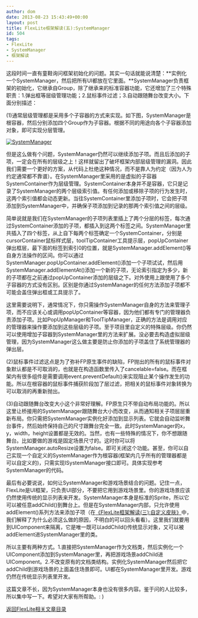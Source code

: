 ```yaml
---
author: dom
date: 2013-08-23 15:43:49+00:00
layout: post
title: FlexLite框架解读(五):SystemManager
id: 504
tags:
- FlexLite
- SystemManager
- 框架解读
---
```


这段时间一直有童鞋询问框架初始化的问题。其实一句话就能说清楚：**实例化一个SystemManager，然后把所有UI都放在它里面。**SystemManager负责框架的初始化，它继承自Group，除了继承来的标准容器功能，它还增加了三个特殊职责：1.弹出框等层级管理功能；2.鼠标事件过滤；3.自动跟随舞台改变大小。下面分别描述：

(1)通常层级管理都是采用多个子容器的方式来实现。如下图，SystemManager是根容器，然后分别添加四个Group作为子容器。根据不同的用途向各个子容器添加对象，即可实现分层管理。

[![SystemManager](http://blog.domlib.com/wp-content/uploads/2013/08/SystemManager.jpg)](http://blog.domlib.com/wp-content/uploads/2013/08/SystemManager.jpg)



但是这么做有个问题，SystemManager仍然可以继续添加子项。而且后添加的子项，一定会在所有的层级之上！这样就留出了破坏框架内部层级管理的漏洞。因此我们需要一个更好的方案，从代码上杜绝这种情况，<!-- more -->而不是靠人为约定（因为人为约定通常都不靠谱）。在SystemManager里采用的是虚拟的子容器SystemContainer作为层级管理。SystemContainer本身并不是容器，它只是记录了SystemManager的两个层级索引值。有任何添加或移除子项的行为发生时，这两个索引值都会动态更新。当往SystemContainer里添加子项时，它会把子项添加到SystemManager中，并确保子项添加到记录的那两个索引值之间的层级。

简单说就是我们在SystemManager的子项列表里插上了两个分层的标签，每次通过SystemContainer添加的子项，都插入到这两个标签之间。SystemManager里共插入了四个标签，从上自下每两个标签确定一个SystemContainer，分别是cursorContainer鼠标样式层，toolTipContainer工具提示层，popUpContainer弹出框层，最下面的标签到索引0的位置，就是SystemManager.addElement()等自身方法操作的区间。你可以通过SystemManager.popUpContainer.addElement()添加一个子项试试，然后用SystemManager.addElementAt()添加一个新的子项，无论索引指定为多少，新的子项都在之前通过popUpContainer添加的层级之下。对外使用上跟使用了多个子容器的方式没有区别。区别是你通过SystemManager的任何方法添加子项都不可能会盖住弹出框或工具提示了。

这里需要说明下，通常情况下，你只需操作SystemManager自身的方法来管理子项，而不应该关心或调用popUpContainer等容器，因为他们都有专门的管理器负责添加子项。比如PopUpManager和ToolTipManager，正确的方法是调用对应的管理器来操作要添加到这些层级的子项。至于项目里自定义的特殊层级。你仍然可以使用增加子容器到SystemManager里的方法来扩展。没必要去构造虚拟层级管理，因为SystemManager这么做主要是防止你添加的子项盖住了系统管理器的弹出层。

(2)鼠标事件过滤这点是为了弥补FP原生事件的缺陷，FP抛出的所有的鼠标事件对象默认都是不可取消的，也就是在构造函数里传入了cancelable=false。而在框架内有很多组件是需要调用event.preventDefault()来实现阻止某个操作发生的功能。所以在根容器的鼠标事件捕获阶段加了层过滤，把相关的鼠标事件对象转换为可以取消的再重新抛出。

(3)自动跟随舞台改变大小这个非常好理解。FP原生只不带自动布局功能的。所以这里让桥接用的SystemManager跟随舞台大小而改变，从而通知相关子项层层重新布局。你只需把SystemManager实例化好添加到显示列表。它就会自动监听舞台事件，然后始终保持自己的尺寸跟舞台完全一致。此时SystemManager的x，y，width，height设置都是无效的。当然，也有一些特殊的情况下，你不想跟随舞台。比如要做的游戏是固定场景尺寸的。这时你可以将SystemManager.autoResize设置为false。即可关闭这个功能。甚至，你可以自己实现一个自定义的SystemManager作为根容器(框架内几乎所有的管理器都是可以自定义的)，只需实现ISystemManager接口即可。具体实现参考SystemManager的代码。

最后有必要说说，如何让SystemManager和游戏场景结合的问题。记住一点，FlexLite是UI框架，只负责UI部分，不要把它用到游戏场景里。你的游戏场景应该仍然使用传统的显示列表来开发。SystemManager本身是标准的Sprite，所以它可以被任意addChild()到舞台上。但是在SystemManager内部，只允许使用addElement()系列方法来添加子项（在[《FlexLite框架解读(三):自定义皮肤》](http://blog.domlib.com/articles/433.html)中，我们解释了为什么必须这么做的原因，不明白的可以回头看看）。这里我们就要用到UIComponent来隔离，它是唯一既可以addChild()传统显示对象，又可以被addElement进SystemManager里的类。

所以主要有两种方式。1.直接把SystemManager作为文档类，然后实例化一个UIComponent添加到SystemManager里，再把游戏场景addChild进UIComponent。2.不改变原有的文档类结构。实例化SystemManager然后把它addChild到游戏场景的上面盖住场景即可。UI都在SystemManager里开发。游戏仍然在传统显示列表里开发。

这篇文章不长，因为SystemManager本身也没有很多内容。鉴于问的人比较多，所以集中写一下。希望对大家有所帮助。: )

[返回FlexLite相关文章目录](http://blog.domlib.com/uiframework)
